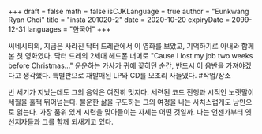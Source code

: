 +++
draft = false
math = false
isCJKLanguage = true
author = "Eunkwang Ryan Choi"
title = "insta 201020-2"
date = 2020-10-20
expiryDate = 2099-12-31
languages = "한국어"
+++

씨네시티의, 지금은 사라진 닥터 드레관에서 이 영화를 보았고, 기억하기로 아내와 함께 본 첫 영화였다. 닥터 드레의 2세대 헤드폰 너머로 "Cause I lost my job two weeks before Christmas..." 운운하는 가사가 귀에 꽂히던 순간, 반드시 이 음반을 가져야겠다고 생각했다. 특별판으로 재발매된 LP와 CD를 모조리 사들였다.  #작업/장소 
  
반 세기가 지났는데도 그의 음악은 여전히 멋지다. 세련된 코드 진행과 시적인 노랫말이 세월을 훌쩍 뛰어넘는다. 불운한 삶을 구도하는 그의 여정을 나는 사치스럽게도 낭만으로 읽는다. 가장 품위 있게 시련을 맞아들이는 자세는 어떤 것일까. 나는 언젠가부터 옛 선지자들과 그를 함께 되새기고 있다.  
